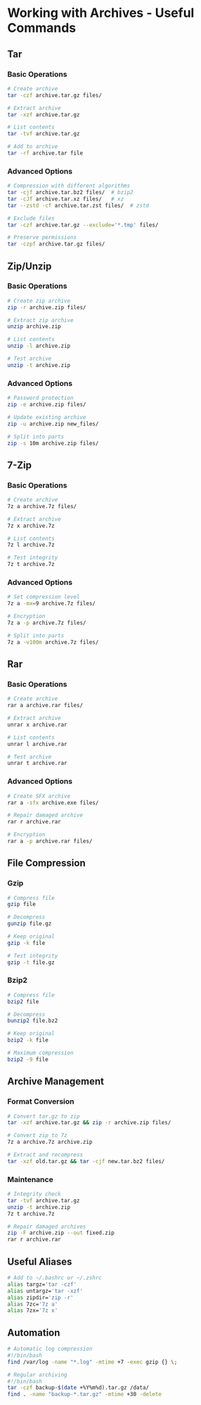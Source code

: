 # Working with Archives - Useful Commands

## Tar
### Basic Operations
```bash
# Create archive
tar -czf archive.tar.gz files/

# Extract archive
tar -xzf archive.tar.gz

# List contents
tar -tvf archive.tar.gz

# Add to archive
tar -rf archive.tar file
```

### Advanced Options
```bash
# Compression with different algorithms
tar -cjf archive.tar.bz2 files/  # bzip2
tar -cJf archive.tar.xz files/   # xz
tar --zstd -cf archive.tar.zst files/  # zstd

# Exclude files
tar -czf archive.tar.gz --exclude='*.tmp' files/

# Preserve permissions
tar -czpf archive.tar.gz files/
```

## Zip/Unzip
### Basic Operations
```bash
# Create zip archive
zip -r archive.zip files/

# Extract zip archive
unzip archive.zip

# List contents
unzip -l archive.zip

# Test archive
unzip -t archive.zip
```

### Advanced Options
```bash
# Password protection
zip -e archive.zip files/

# Update existing archive
zip -u archive.zip new_files/

# Split into parts
zip -s 10m archive.zip files/
```

## 7-Zip
### Basic Operations
```bash
# Create archive
7z a archive.7z files/

# Extract archive
7z x archive.7z

# List contents
7z l archive.7z

# Test integrity
7z t archive.7z
```

### Advanced Options
```bash
# Set compression level
7z a -mx=9 archive.7z files/

# Encryption
7z a -p archive.7z files/

# Split into parts
7z a -v100m archive.7z files/
```

## Rar
### Basic Operations
```bash
# Create archive
rar a archive.rar files/

# Extract archive
unrar x archive.rar

# List contents
unrar l archive.rar

# Test archive
unrar t archive.rar
```

### Advanced Options
```bash
# Create SFX archive
rar a -sfx archive.exe files/

# Repair damaged archive
rar r archive.rar

# Encryption
rar a -p archive.rar files/
```

## File Compression
### Gzip
```bash
# Compress file
gzip file

# Decompress
gunzip file.gz

# Keep original
gzip -k file

# Test integrity
gzip -t file.gz
```

### Bzip2
```bash
# Compress file
bzip2 file

# Decompress
bunzip2 file.bz2

# Keep original
bzip2 -k file

# Maximum compression
bzip2 -9 file
```

## Archive Management
### Format Conversion
```bash
# Convert tar.gz to zip
tar -xzf archive.tar.gz && zip -r archive.zip files/

# Convert zip to 7z
7z a archive.7z archive.zip

# Extract and recompress
tar -xzf old.tar.gz && tar -cjf new.tar.bz2 files/
```

### Maintenance
```bash
# Integrity check
tar -tvf archive.tar.gz
unzip -t archive.zip
7z t archive.7z

# Repair damaged archives
zip -F archive.zip --out fixed.zip
rar r archive.rar
```

## Useful Aliases
```bash
# Add to ~/.bashrc or ~/.zshrc
alias targz='tar -czf'
alias untargz='tar -xzf'
alias zipdir='zip -r'
alias 7zc='7z a'
alias 7zx='7z x'
```

## Automation
```bash
# Automatic log compression
#!/bin/bash
find /var/log -name "*.log" -mtime +7 -exec gzip {} \;

# Regular archiving
#!/bin/bash
tar -czf backup-$(date +%Y%m%d).tar.gz /data/
find . -name "backup-*.tar.gz" -mtime +30 -delete
```